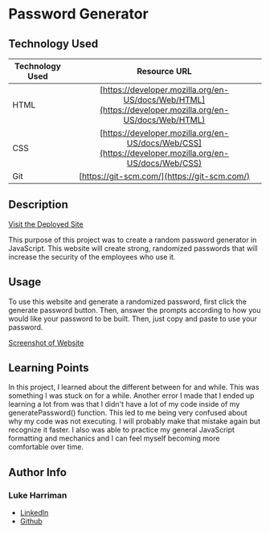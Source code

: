 # Password Generator

## Technology Used 

| Technology Used         | Resource URL           | 
| ------------- |:-------------:| 
| HTML    | [https://developer.mozilla.org/en-US/docs/Web/HTML](https://developer.mozilla.org/en-US/docs/Web/HTML) | 
| CSS     | [https://developer.mozilla.org/en-US/docs/Web/CSS](https://developer.mozilla.org/en-US/docs/Web/CSS)      |   
| Git | [https://git-scm.com/](https://git-scm.com/)     |    

## Description 

[Visit the Deployed Site](https://lth1013.github.io/password-generator/)

This purpose of this project was to create a random password generator in JavaScript. This website will create strong, randomized passwords that will increase the security of the employees who use it. 



## Usage 

To use this website and generate a randomized password, first click the generate password button. Then, answer the prompts according to how you would like your password to be built. Then, just copy and paste to use your password. 


[Screenshot of Website](/passwordgenerator.png)



## Learning Points 


In this project, I learned about the different between for and while. This was something I was stuck on for a while. Another error I made that
I ended up learning a lot from was that I didn't have a lot of my code inside of my generatePassword() function. This led to me being very confused about why my code was not executing. I will probably make that mistake again but recognize it faster. I also was able to practice my general JavaScript formatting and mechanics and I can feel myself becoming more comfortable over time. 


## Author Info

### Luke Harriman

* [LinkedIn](https://www.linkedin.com/in/luke-harriman-12901a280/)
* [Github](https://github.com/lth1013)
